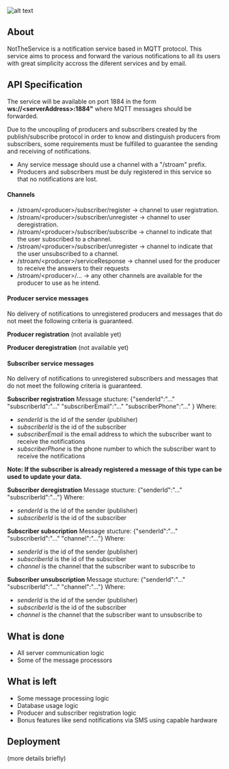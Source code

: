![alt text](http://code.ua.pt/projects/es1819-stroam/repository/revisions/master/raw/notification/static/nottheservicelogo.png)

## About
NotTheService is a notification service based in MQTT protocol.
This service aims to process and forward the various notifications to all its users with great simplicity accross the diferent services and by email.

## API Specification
The service will be available on port 1884 in the form **ws://&lt;serverAddress&gt;:1884"** where MQTT messages should be forwarded.

Due to the uncoupling of producers and subscribers created by the publish/subscribe protocol in order to know and distinguish producers from subscribers, some requirements must be fulfilled to guarantee the sending and receiving of notifications.

- Any service message should use a channel with a "/stroam" prefix.
- Producers and subscribers must be duly registered in this service so that no notifications are lost.

#### Channels
- /stroam/&lt;producer&gt;/subscriber/register -&gt; channel to user registration.
- /stroam/&lt;producer&gt;/subscriber/unregister -&gt; channel to user deregistration.
- /stroam/&lt;producer&gt;/subscriber/subscribe -&gt; channel to indicate that the user subscribed to a channel.
- /stroam/&lt;producer&gt;/subscriber/unregister -&gt; channel to indicate that the user unsubscribed to a channel.
- /stroam/&lt;producer&gt;/serviceResponse -&gt; channel used for the producer to receive the answers to their requests
- /stroam/&lt;producer&gt;/... -&gt; any other channels are available for the producer to use as he intend.

#### Producer service messages
No delivery of notifications to unregistered producers and messages that do not meet the following criteria is guaranteed.

**Producer registration**
(not available yet)

**Producer deregistration**
(not available yet)

#### Subscriber service messages
No delivery of notifications to unregistered subscribers and messages that do not meet the following criteria is guaranteed.

**Subscriber registration**
Message stucture:
{"senderId":"..." "subscriberId":"..." "subscriberEmail":"..." "subscriberPhone":"..." }
Where:
* *senderId* is the id of the sender (publisher)
* *subscriberId* is the id of the subscriber
* *subscriberEmail* is the email address to which the subscriber want to receive the notifications
* *subscriberPhone* is the phone number to which the subscriber want to receive the notifications

**Note: If the subscriber is already registered a message of this type can be used to update your data.**

**Subscriber deregistration**
Message stucture:
{"senderId":"..." "subscriberId":"..."}
Where:
* *senderId* is the id of the sender (publisher)
* *subscriberId* is the id of the subscriber

**Subscriber subscription**
Message stucture:
{"senderId":"..." "subscriberId":"..." "channel":"..."}
Where:
* *senderId* is the id of the sender (publisher)
* *subscriberId* is the id of the subscriber
* *channel* is the channel that the subscriber want to subscribe to

**Subscriber unsubscription**
Message stucture:
{"senderId":"..." "subscriberId":"..." "channel":"..."}
Where:
* *senderId* is the id of the sender (publisher)
* *subscriberId* is the id of the subscriber
* *channel* is the channel that the subscriber want to unsubscribe to

## What is done
- All server communication logic
- Some of the message processors

## What is left
- Some message processing logic
- Database usage logic
- Producer and subscriber registration logic
- Bonus features like send notifications via SMS using capable hardware

## Deployment
(more details briefly)